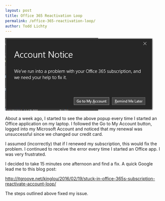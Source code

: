 ```yaml
---
layout: post
title: Office 365 Reactivation Loop
permalink: /office-365-reactivation-loop/
author: Todd Lichty
---
```

<!--kg-card-begin: markdown--><p><img src="/images/outlook_activation_error.JPG" alt=""></p>
<p>About a week ago, I started to see the above popup every time I started an Office application on my laptop. I followed the Go to My Account button, logged into my Microsoft Account and noticed that my renewal was unsuccessful since we changed our credit card.</p>
<p>I assumed (incorrectly) that if I renewed my subscription, this would fix the problem. I continued to receive the error every time I started an Office app. I was very frustrated.</p>
<p>I decided to take 15 minutes one afternoon and find a fix. A quick Google lead me to this blog post:</p>
<p><a href="http://itgroove.net/kinglou/2016/02/19/stuck-in-office-365s-subscription-reactivate-account-loop/">http://itgroove.net/kinglou/2016/02/19/stuck-in-office-365s-subscription-reactivate-account-loop/</a></p>
<p>The steps outlined above fixed my issue.</p>
<!--kg-card-end: markdown-->
